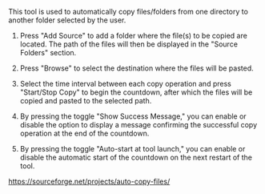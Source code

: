This tool is used to automatically copy files/folders from one directory to another folder selected by the user.

1) Press "Add Source" to add a folder where the file(s) to be copied are located. The path of the files will then be displayed in the "Source Folders" section.

2) Press "Browse" to select the destination where the files will be pasted.

3) Select the time interval between each copy operation and press "Start/Stop Copy" to begin the countdown, after which the files will be copied and pasted to the selected path.

4) By pressing the toggle "Show Success Message," you can enable or disable the option to display a message confirming the successful copy operation at the end of the countdown.

5) By pressing the toggle "Auto-start at tool launch," you can enable or disable the automatic start of the countdown on the next restart of the tool.

https://sourceforge.net/projects/auto-copy-files/
